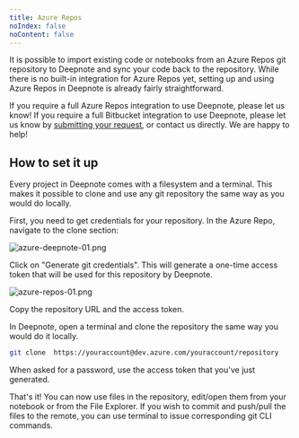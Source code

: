 ```yaml
---
title: Azure Repos
noIndex: false
noContent: false
---
```


It is possible to import existing code or notebooks from an Azure Repos git repository to Deepnote and sync your code back to the repository. While there is no built-in integration for Azure Repos yet, setting up and using Azure Repos in Deepnote is already fairly straightforward.

<Callout status="info">If you require a full Azure Repos integration to use Deepnote, please let us know!
If you require a full Bitbucket integration to use Deepnote, please let us know by [submitting your request](https://portal.productboard.com/deepnote/1-deepnote-product-portal/tabs/1-under-consideration/submit-idea), or contact us directly. We are happy to help!</Callout>

## How to set it up

Every project in Deepnote comes with a filesystem and a terminal. This makes it possible to clone and use any git repository the same way as you would do locally.

First, you need to get credentials for your repository. In the Azure Repo, navigate to the clone section:

<ImageBorder variant="blue">![azure-deepnote-01.png](https://media.graphassets.com/FsMXfkbaQvC75zP4j7qj)</ImageBorder>

Click on "Generate git credentials". This will generate a one-time access token that will be used for this repository by Deepnote.

<ImageBorder  variant="blue">![azure-repos-01.png](https://media.graphassets.com/x0B3tpvRjSA7y6LEyzJ6)</ImageBorder>

Copy the repository URL and the access token.

In Deepnote, open a terminal and clone the repository the same way you would do it locally.

```bash
git clone  https://youraccount@dev.azure.com/youraccount/repository
```

When asked for a password, use the access token that you've just generated.

That's it! You can now use files in the repository, edit/open them from your notebook or from the File Explorer. If you wish to commit and push/pull the files to the remote, you can use terminal to issue corresponding git CLI commands.
